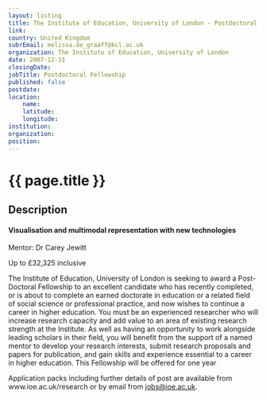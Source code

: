 ```yaml
---
layout: listing
title: The Institute of Education, University of London - Postdoctoral Fellowship
link:
country: United Kingdom
subrEmail: melissa.de_graaff@kcl.ac.uk
organization: The Institute of Education, University of London 
date: 2007-12-31
closingDate: 
jobTitle: Postdoctoral Fellowship
published: false
postdate:
location:
	name: 
	latitude: 
	longitude: 
institution: 
organization: 
position: 
--- 
```



# {{ page.title }}

## Description












<h4>Visualisation and multimodal representation with new technologies</h4>
<p>Mentor: Dr Carey Jewitt</p>

<p class="hft-paras">Up to £32,325 inclusive</p>

<p class="hft-paras">The Institute of Education, University of London 
is seeking to award a Post-Doctoral Fellowship to 
an excellent candidate who has recently 
completed, or is about to complete an earned 
doctorate in education or a related field of 
social science or professional practice, and now 
wishes to continue a career in higher education. 
You must be an experienced researcher who will 
increase research capacity and add value to an 
area of existing research strength at the 
Institute. As well as having an opportunity to 
work alongside leading scholars in their field, 
you will benefit from the support of a named 
mentor to develop your research interests, submit 
research proposals and papers for publication, 
and gain skills and experience essential to a 
career in higher education. This Fellowship will be offered for one year</p>

<p class="hft-paras">Application packs including further details of 
post are available from www.ioe.ac.uk/research or by email from <a href="mailto:jobs@ioe.ac.uk" class="hft-email">jobs@ioe.ac.uk</a>. </p>

